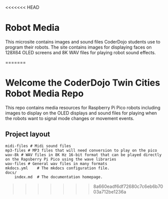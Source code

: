 <<<<<<< HEAD
# Robot Media

This microsite contains images and sound files CoderDojo students use to program their robots.  The site contains images for displaying faces on 128X64 OLED screens and 8K WAV files for playing robot sound effects.

=======
# Welcome the CoderDojo Twin Cities Robot Media Repo

This repo contains media resources for Raspberry Pi Pico robots including images to display on the OLED displays and sound files for playing when the robots want to signal mode changes or movement events.

## Project layout

    midi-files # Midi sound files
    mp3-files # MP3 files that will need conversion to play on the pico
    wav-8k # WAV files in 8K Hz 16-bit format that can be played directly on the Rapsberry Pi Pico using the wave libraries
    wav-files # General wav files in many formats
    mkdocs.yml    # The mkdocs configuration file.
    docs/
        index.md  # The documentation homepage.
>>>>>>> 8a660eadf6df72680c7c6eb6b7003a712be1236a
